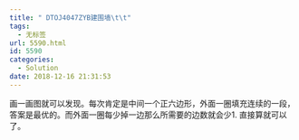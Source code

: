 ```yaml
---
title: " DTOJ4047ZYB建围墙\t\t"
tags:
  - 无标签
url: 5590.html
id: 5590
categories:
  - Solution
date: 2018-12-16 21:31:53
---
```


画一画图就可以发现。每次肯定是中间一个正六边形，外面一圈填充连续的一段，答案是最优的。而外面一圈每少掉一边那么所需要的边数就会少1\. 直接算就可以了。